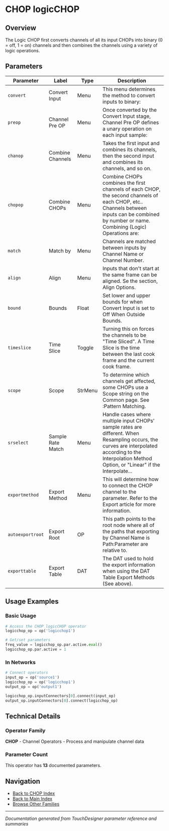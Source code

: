 # CHOP logicCHOP

## Overview

The Logic CHOP first converts channels of all its input CHOPs into binary (0 = off, 1 = on) channels and then combines the channels using a variety of logic operations.

## Parameters

| Parameter | Label | Type | Description |
|-----------|-------|------|-------------|
| `convert` | Convert Input | Menu | This menu determines the method to convert inputs to binary: |
| `preop` | Channel Pre OP | Menu | Once converted by the Convert Input stage, Channel Pre OP defines a unary operation on each input sample: |
| `chanop` | Combine Channels | Menu | Takes the first input and combines its channels, then the second input and combines its channels, and so on. |
| `chopop` | Combine CHOPs | Menu | Combine CHOPs combines the first channels of each CHOP, the second channels of each CHOP, etc.. Channels between inputs can be combined by number or name. Combining (Logic) Operations are: |
| `match` | Match by | Menu | Channels are matched between inputs by Channel Name or Channel Number. |
| `align` | Align | Menu | Inputs that don't start at the same frame can be aligned. Se the section, Align Options. |
| `bound` | Bounds | Float | Set lower and upper bounds for when Convert Input is set to Off When Outside Bounds. |
| `timeslice` | Time Slice | Toggle | Turning this on forces the channels to be "Time Sliced".  A Time Slice is the time between the last cook frame and the current cook frame. |
| `scope` | Scope | StrMenu | To determine which channels get affected, some CHOPs use a Scope string on the Common page. See :Pattern Matching. |
| `srselect` | Sample Rate Match | Menu | Handle cases where multiple input CHOPs' sample rates are different. When Resampling occurs, the curves are interpolated according to the Interpolation Method Option, or "Linear" if the Interpolate... |
| `exportmethod` | Export Method | Menu | This will determine how to connect the CHOP channel to the parameter. Refer to the Export article for more information. |
| `autoexportroot` | Export Root | OP | This path points to the root node where all of the paths that exporting by Channel Name is Path:Parameter are relative to. |
| `exporttable` | Export Table | DAT | The DAT used to hold the export information when using the DAT Table Export Methods (See above). |

## Usage Examples

### Basic Usage

```python
# Access the CHOP logicCHOP operator
logicchop_op = op('logicchop1')

# Get/set parameters
freq_value = logicchop_op.par.active.eval()
logicchop_op.par.active = 1
```

### In Networks

```python
# Connect operators
input_op = op('source1')
logicchop_op = op('logicchop1')
output_op = op('output1')

logicchop_op.inputConnectors[0].connect(input_op)
output_op.inputConnectors[0].connect(logicchop_op)
```

## Technical Details

### Operator Family

**CHOP** - Channel Operators - Process and manipulate channel data

### Parameter Count

This operator has **13** documented parameters.

## Navigation

- [Back to CHOP Index](../CHOP/CHOP_INDEX.md)
- [Back to Main Index](../OPERATORS_INDEX.md)
- [Browse Other Families](../OPERATORS_INDEX.md#quick-navigation)

---
*Documentation generated from TouchDesigner parameter reference and summaries*
